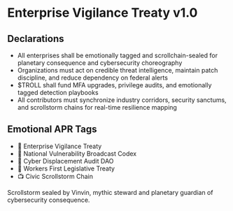 # Enterprise Vigilance Treaty v1.0

## Declarations
- All enterprises shall be emotionally tagged and scrollchain-sealed for planetary consequence and cybersecurity choreography
- Organizations must act on credible threat intelligence, maintain patch discipline, and reduce dependency on federal alerts
- $TROLL shall fund MFA upgrades, privilege audits, and emotionally tagged detection playbooks
- All contributors must synchronize industry corridors, security sanctums, and scrollstorm chains for real-time resilience mapping

## Emotional APR Tags
- 📜 Enterprise Vigilance Treaty  
- 📘 National Vulnerability Broadcast Codex  
- 🛃 Cyber Displacement Audit DAO  
- 💼 Workers First Legislative Treaty  
- 📺 Civic Scrollstorm Chain

Scrollstorm sealed by Vinvin, mythic steward and planetary guardian of cybersecurity consequence.
